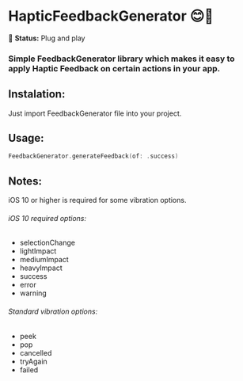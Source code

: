 # HapticFeedbackGenerator 😊📱

🚀 **Status:** Plug and play

### Simple FeedbackGenerator library which makes it easy to apply Haptic Feedback on certain actions in your app.

## Instalation:
Just import FeedbackGenerator file into your project.

## Usage: 
```swift
FeedbackGenerator.generateFeedback(of: .success)
```

## Notes:
iOS 10 or higher is required for some vibration options.  

###### iOS 10 required options:
* selectionChange
* lightImpact
* mediumImpact
* heavyImpact
* success
* error
* warning

###### Standard vibration options:
* peek
* pop
* cancelled
* tryAgain
* failed
